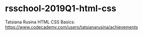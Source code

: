# rsschool-2019Q1-html-css
Tatsiana Rusina
HTML CSS Basics: https://www.codecademy.com/users/tatsianarusina/achievements
